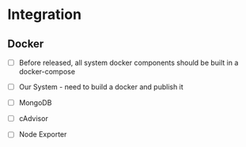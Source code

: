 # Integration

## Docker

- [ ] Before released, all system docker components should be built in a docker-compose

- [ ] Our System - need to build a docker and publish it

- [ ] MongoDB

- [ ] cAdvisor

- [ ] Node Exporter
